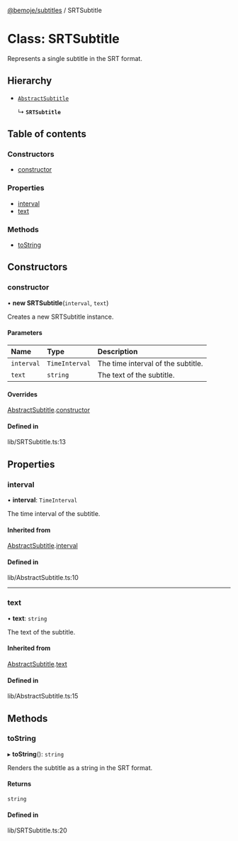 [@bemoje/subtitles](https://github.com/bemoje/tsmono/blob/main/pkg/subtitles/docs/md/index.md) / SRTSubtitle

# Class: SRTSubtitle

Represents a single subtitle in the SRT format.

## Hierarchy

- [`AbstractSubtitle`](https://github.com/bemoje/tsmono/blob/main/pkg/subtitles/docs/md/classes/AbstractSubtitle.md)

  ↳ **`SRTSubtitle`**

## Table of contents

### Constructors

- [constructor](https://github.com/bemoje/tsmono/blob/main/pkg/subtitles/docs/md/classes/SRTSubtitle.md#constructor)

### Properties

- [interval](https://github.com/bemoje/tsmono/blob/main/pkg/subtitles/docs/md/classes/SRTSubtitle.md#interval)
- [text](https://github.com/bemoje/tsmono/blob/main/pkg/subtitles/docs/md/classes/SRTSubtitle.md#text)

### Methods

- [toString](https://github.com/bemoje/tsmono/blob/main/pkg/subtitles/docs/md/classes/SRTSubtitle.md#tostring)

## Constructors

### constructor

• **new SRTSubtitle**(`interval`, `text`)

Creates a new SRTSubtitle instance.

#### Parameters

| Name | Type | Description |
| :------ | :------ | :------ |
| `interval` | `TimeInterval` | The time interval of the subtitle. |
| `text` | `string` | The text of the subtitle. |

#### Overrides

[AbstractSubtitle](https://github.com/bemoje/tsmono/blob/main/pkg/subtitles/docs/md/classes/AbstractSubtitle.md).[constructor](https://github.com/bemoje/tsmono/blob/main/pkg/subtitles/docs/md/classes/AbstractSubtitle.md#constructor)

#### Defined in

lib/SRTSubtitle.ts:13

## Properties

### interval

• **interval**: `TimeInterval`

The time interval of the subtitle.

#### Inherited from

[AbstractSubtitle](https://github.com/bemoje/tsmono/blob/main/pkg/subtitles/docs/md/classes/AbstractSubtitle.md).[interval](https://github.com/bemoje/tsmono/blob/main/pkg/subtitles/docs/md/classes/AbstractSubtitle.md#interval)

#### Defined in

lib/AbstractSubtitle.ts:10

___

### text

• **text**: `string`

The text of the subtitle.

#### Inherited from

[AbstractSubtitle](https://github.com/bemoje/tsmono/blob/main/pkg/subtitles/docs/md/classes/AbstractSubtitle.md).[text](https://github.com/bemoje/tsmono/blob/main/pkg/subtitles/docs/md/classes/AbstractSubtitle.md#text)

#### Defined in

lib/AbstractSubtitle.ts:15

## Methods

### toString

▸ **toString**(): `string`

Renders the subtitle as a string in the SRT format.

#### Returns

`string`

#### Defined in

lib/SRTSubtitle.ts:20
